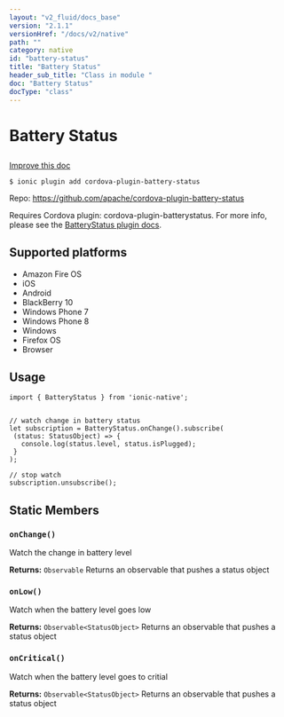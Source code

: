 ```yaml
---
layout: "v2_fluid/docs_base"
version: "2.1.1"
versionHref: "/docs/v2/native"
path: ""
category: native
id: "battery-status"
title: "Battery Status"
header_sub_title: "Class in module "
doc: "Battery Status"
docType: "class"
---
```








<h1 class="api-title">
  
  Battery Status
  

  

  

</h1>

<a class="improve-v2-docs" href="http://github.com/driftyco/ionic-native/edit/master/src/plugins/batterystatus.ts#L1">
  Improve this doc
</a>



<!-- decorators -->


<pre><code>$ ionic plugin add cordova-plugin-battery-status</code></pre>
<p>Repo:
  <a href="https://github.com/apache/cordova-plugin-battery-status">
    https://github.com/apache/cordova-plugin-battery-status
  </a>
</p>

<!-- description -->

<p>Requires Cordova plugin: cordova-plugin-batterystatus. For more info, please see the <a href="https://github.com/apache/cordova-plugin-battery-status">BatteryStatus plugin docs</a>.</p>


<!-- @platforms tag -->
<h2>Supported platforms</h2>

<ul>
  <li>Amazon Fire OS</li><li>iOS</li><li>Android</li><li>BlackBerry 10</li><li>Windows Phone 7</li><li>Windows Phone 8</li><li>Windows</li><li>Firefox OS</li><li>Browser</li>
</ul>

<!-- @platforms tag end -->


<!-- @usage tag -->

<h2>Usage</h2>

<pre><code class="lang-typescript">import { BatteryStatus } from &#39;ionic-native&#39;;


// watch change in battery status
let subscription = BatteryStatus.onChange().subscribe(
 (status: StatusObject) =&gt; {
   console.log(status.level, status.isPlugged);
 }
);

// stop watch
subscription.unsubscribe();
</code></pre>




<!-- @property tags -->


<h2>Static Members</h2>

<div id="onChange"></div>
<h3><code>onChange()</code>
  
</h3>




Watch the change in battery level






<div class="return-value" markdown="1">
  <i class="icon ion-arrow-return-left"></i>
  <b>Returns:</b> 
<code>Observable</code> Returns an observable that pushes a status object
</div>



<div id="onLow"></div>
<h3><code>onLow()</code>
  
</h3>




Watch when the battery level goes low






<div class="return-value" markdown="1">
  <i class="icon ion-arrow-return-left"></i>
  <b>Returns:</b> 
<code>Observable&lt;StatusObject&gt;</code> Returns an observable that pushes a status object
</div>



<div id="onCritical"></div>
<h3><code>onCritical()</code>
  
</h3>




Watch when the battery level goes to critial






<div class="return-value" markdown="1">
  <i class="icon ion-arrow-return-left"></i>
  <b>Returns:</b> 
<code>Observable&lt;StatusObject&gt;</code> Returns an observable that pushes a status object
</div>




<!-- methods on the class -->



<!-- other classes -->

<!-- end other classes -->

<!-- interfaces -->

<!-- end interfaces -->

<!-- related link --><!-- end content block -->


<!-- end body block -->

